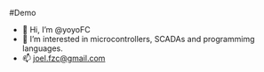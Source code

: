 #Demo

- 👋 Hi, I’m @yoyoFC
- 👀 I’m interested in microcontrollers, SCADAs and programmimg languages. 
- 📫 joel.fzc@gmail.com

<!---
yoyoFC/yoyoFC is a ✨ special ✨ repository because its `README.md` (this file) appears on your GitHub profile.
You can click the Preview link to take a look at your changes.
--->
